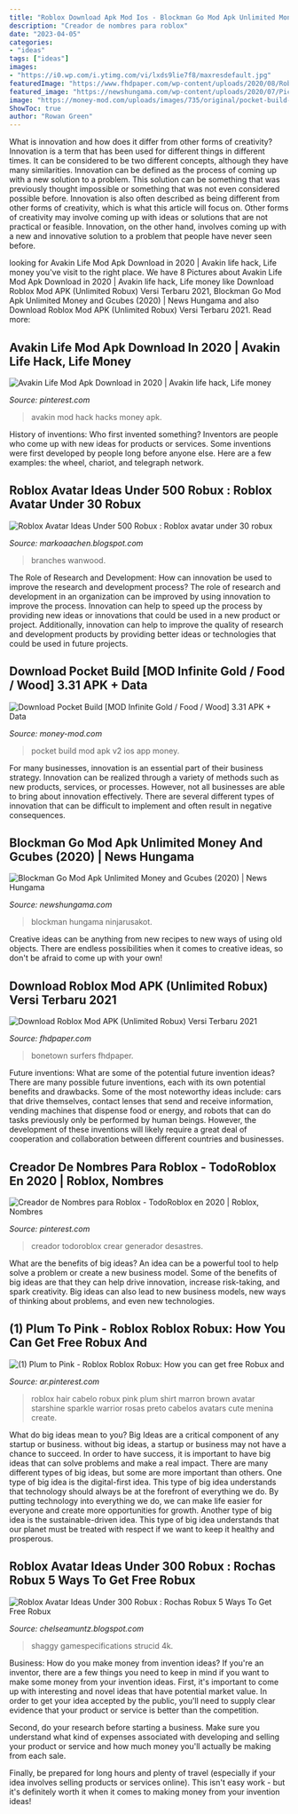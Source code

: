 ```yaml
---
title: "Roblox Download Apk Mod Ios - Blockman Go Mod Apk Unlimited Money And Gcubes (2020)"
description: "Creador de nombres para roblox"
date: "2023-04-05"
categories:
- "ideas"
tags: ["ideas"]
images:
- "https://i0.wp.com/i.ytimg.com/vi/lxds9lie7f8/maxresdefault.jpg"
featuredImage: "https://www.fhdpaper.com/wp-content/uploads/2020/08/Roblox-2.jpg"
featured_image: "https://newshungama.com/wp-content/uploads/2020/07/PicsArt_08-01-08.03.53-1024x573.jpg"
image: "https://money-mod.com/uploads/images/735/original/pocket-build-5.jpg"
ShowToc: true
author: "Rowan Green"
---
```



What is innovation and how does it differ from other forms of creativity?
Innovation is a term that has been used for different things in different times. It can be considered to be two different concepts, although they have many similarities. Innovation can be defined as the process of coming up with a new solution to a problem. This solution can be something that was previously thought impossible or something that was not even considered possible before. Innovation is also often described as being different from other forms of creativity, which is what this article will focus on. Other forms of creativity may involve coming up with ideas or solutions that are not practical or feasible. Innovation, on the other hand, involves coming up with a new and innovative solution to a problem that people have never seen before.

	

		
looking for Avakin Life Mod Apk Download in 2020 | Avakin life hack, Life money you've visit to the right place. We have 8 Pictures about Avakin Life Mod Apk Download in 2020 | Avakin life hack, Life money like Download Roblox Mod APK (Unlimited Robux) Versi Terbaru 2021, Blockman Go Mod Apk Unlimited Money and Gcubes (2020) | News Hungama and also Download Roblox Mod APK (Unlimited Robux) Versi Terbaru 2021. Read more:
		
    
## Avakin Life Mod Apk Download In 2020 | Avakin Life Hack, Life Money

<img loading=lazy src="https://i.pinimg.com/736x/36/bb/3b/36bb3bec777b7d4f9010ae6580e5a41a.jpg" onerror="this.onerror=null;this.src='https://tse2.mm.bing.net/th?id=OIP.Ul3pRAu6n2pHc8veSJFYYQHaFj&amp;pid=15.1';" alt="Avakin Life Mod Apk Download in 2020 | Avakin life hack, Life money">

_Source: pinterest.com_

>avakin mod hack hacks money apk. 

	

History of inventions: Who first invented something?
Inventors are people who come up with new ideas for products or services. Some inventions were first developed by people long before anyone else. Here are a few examples: the wheel, chariot, and telegraph network.

    
## Roblox Avatar Ideas Under 500 Robux : Roblox Avatar Under 30 Robux

<img loading=lazy src="https://i0.wp.com/i.ytimg.com/vi/lxds9lie7f8/maxresdefault.jpg" onerror="this.onerror=null;this.src='https://tse2.mm.bing.net/th?id=OIP.JipCbcd_bHMa_k_cOo-8mwHaEK&amp;pid=15.1';" alt="Roblox Avatar Ideas Under 500 Robux : Roblox avatar under 30 robux">

_Source: markoaachen.blogspot.com_

>branches wanwood. 

	

The Role of Research and Development: How can innovation be used to improve the research and development process?
The role of research and development in an organization can be improved by using innovation to improve the process. Innovation can help to speed up the process by providing new ideas or innovations that could be used in a new product or project. Additionally, innovation can help to improve the quality of research and development products by providing better ideas or technologies that could be used in future projects.

    
## Download Pocket Build [MOD Infinite Gold / Food / Wood] 3.31 APK + Data

<img loading=lazy src="https://money-mod.com/uploads/images/735/original/pocket-build-5.jpg" onerror="this.onerror=null;this.src='https://tse4.mm.bing.net/th?id=OIP.Qbj-y9tpQ_6SkzGqSmA6sAHaEK&amp;pid=15.1';" alt="Download Pocket Build [MOD Infinite Gold / Food / Wood] 3.31 APK + Data">

_Source: money-mod.com_

>pocket build mod apk v2 ios app money. 

	

For many businesses, innovation is an essential part of their business strategy. Innovation can be realized through a variety of methods such as new products, services, or processes. However, not all businesses are able to bring about innovation effectively. There are several different types of innovation that can be difficult to implement and often result in negative consequences.

    
## Blockman Go Mod Apk Unlimited Money And Gcubes (2020) | News Hungama

<img loading=lazy src="https://newshungama.com/wp-content/uploads/2020/07/PicsArt_08-01-08.03.53-1024x573.jpg" onerror="this.onerror=null;this.src='https://tse1.mm.bing.net/th?id=OIP.9hZcdFeN4ZGugMBEKEVbZwHaEJ&amp;pid=15.1';" alt="Blockman Go Mod Apk Unlimited Money and Gcubes (2020) | News Hungama">

_Source: newshungama.com_

>blockman hungama ninjarusakot. 

	

Creative ideas can be anything from new recipes to new ways of using old objects. There are endless possibilities when it comes to creative ideas, so don't be afraid to come up with your own!

    
## Download Roblox Mod APK (Unlimited Robux) Versi Terbaru 2021

<img loading=lazy src="https://www.fhdpaper.com/wp-content/uploads/2020/08/Roblox-2.jpg" onerror="this.onerror=null;this.src='https://tse1.mm.bing.net/th?id=OIP.lR1lfiIGwy7yc3auMAhEuwHaD4&amp;pid=15.1';" alt="Download Roblox Mod APK (Unlimited Robux) Versi Terbaru 2021">

_Source: fhdpaper.com_

>bonetown surfers fhdpaper. 

	

Future inventions: What are some of the potential future invention ideas?
There are many possible future inventions, each with its own potential benefits and drawbacks. Some of the most noteworthy ideas include: cars that drive themselves, contact lenses that send and receive information, vending machines that dispense food or energy, and robots that can do tasks previously only be performed by human beings. However, the development of these inventions will likely require a great deal of cooperation and collaboration between different countries and businesses.

    
## Creador De Nombres Para Roblox - TodoRoblox En 2020 | Roblox, Nombres

<img loading=lazy src="https://i.pinimg.com/originals/9b/49/60/9b49601a52c9cc53bc6a9feaffb862da.png" onerror="this.onerror=null;this.src='https://tse4.mm.bing.net/th?id=OIP.7NqspyIi5FrIJNVRnq3m_AHaEK&amp;pid=15.1';" alt="Creador de Nombres para Roblox - TodoRoblox en 2020 | Roblox, Nombres">

_Source: pinterest.com_

>creador todoroblox crear generador desastres. 

	

What are the benefits of big ideas?
An idea can be a powerful tool to help solve a problem or create a new business model. Some of the benefits of big ideas are that they can help drive innovation, increase risk-taking, and spark creativity. Big ideas can also lead to new business models, new ways of thinking about problems, and even new technologies.

    
## (1) Plum To Pink - Roblox Roblox Robux: How You Can Get Free Robux And

<img loading=lazy src="https://i.pinimg.com/736x/b9/c5/41/b9c541a9cc4c967fca7e09a727224282.jpg" onerror="this.onerror=null;this.src='https://tse2.mm.bing.net/th?id=OIP.aVSGDwgQd39icznlkX6dAgAAAA&amp;pid=15.1';" alt="(1) Plum to Pink - Roblox Roblox Robux: How you can get free Robux and">

_Source: ar.pinterest.com_

>roblox hair cabelo robux pink plum shirt marron brown avatar starshine sparkle warrior rosas preto cabelos avatars cute menina create. 

	

What do big ideas mean to you?
Big Ideas are a critical component of any startup or business. without big ideas, a startup or business may not have a chance to succeed. In order to have success, it is important to have big ideas that can solve problems and make a real impact. There are many different types of big ideas, but some are more important than others.
One type of big idea is the digital-first idea. This type of big idea understands that technology should always be at the forefront of everything we do. By putting technology into everything we do, we can make life easier for everyone and create more opportunities for growth. Another type of big idea is the sustainable-driven idea. This type of big idea understands that our planet must be treated with respect if we want to keep it healthy and prosperous.

    
## Roblox Avatar Ideas Under 300 Robux : Rochas Robux 5 Ways To Get Free Robux

<img loading=lazy src="https://i1.wp.com/www.gamespecifications.com/wp-content/uploads/2020/09/roblox-character.png" onerror="this.onerror=null;this.src='https://tse1.mm.bing.net/th?id=OIP.fBw_DATaI6og-S2nxF8SBQHaEK&amp;pid=15.1';" alt="Roblox Avatar Ideas Under 300 Robux : Rochas Robux 5 Ways To Get Free Robux">

_Source: chelseamuntz.blogspot.com_

>shaggy gamespecifications strucid 4k. 

	

Business: How do you make money from invention ideas?
If you're an inventor, there are a few things you need to keep in mind if you want to make some money from your invention ideas. 
First, it's important to come up with interesting and novel ideas that have potential market value. In order to get your idea accepted by the public, you'll need to supply clear evidence that your product or service is better than the competition.

Second, do your research before starting a business. Make sure you understand what kind of expenses associated with developing and selling your product or service and how much money you'll actually be making from each sale.

Finally, be prepared for long hours and plenty of travel (especially if your idea involves selling products or services online). This isn't easy work - but it's definitely worth it when it comes to making money from your invention ideas!


